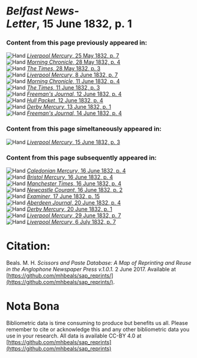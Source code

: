 # *Belfast News-Letter*, 15 June 1832, p. 1  
  
### Content from this page previously appeared in:  
![Hand](http://scissorsandpaste.net/wp-content/uploads/2017/06/smallhandpointer.png) [*Liverpool Mercury*, 25 May 1832, p. 7](https://mhbeals.github.io/sap_html/Liverpool-Mercury/Liverpool-Mercury-25-May-1832-p-7)  
![Hand](http://scissorsandpaste.net/wp-content/uploads/2017/06/smallhandpointer.png) [*Morning Chronicle*, 28 May 1832, p. 4](https://mhbeals.github.io/sap_html/Morning-Chronicle/Morning-Chronicle-28-May-1832-p-4)  
![Hand](http://scissorsandpaste.net/wp-content/uploads/2017/06/smallhandpointer.png) [*The Times*, 28 May 1832, p. 3](https://mhbeals.github.io/sap_html/The-Times/The-Times-28-May-1832-p-3)  
![Hand](http://scissorsandpaste.net/wp-content/uploads/2017/06/smallhandpointer.png) [*Liverpool Mercury*, 8 June 1832, p. 7](https://mhbeals.github.io/sap_html/Liverpool-Mercury/Liverpool-Mercury-8-June-1832-p-7)  
![Hand](http://scissorsandpaste.net/wp-content/uploads/2017/06/smallhandpointer.png) [*Morning Chronicle*, 11 June 1832, p. 4](https://mhbeals.github.io/sap_html/Morning-Chronicle/Morning-Chronicle-11-June-1832-p-4)  
![Hand](http://scissorsandpaste.net/wp-content/uploads/2017/06/smallhandpointer.png) [*The Times*, 11 June 1832, p. 3](https://mhbeals.github.io/sap_html/The-Times/The-Times-11-June-1832-p-3)  
![Hand](http://scissorsandpaste.net/wp-content/uploads/2017/06/smallhandpointer.png) [*Freeman's Journal*, 12 June 1832, p. 4](https://mhbeals.github.io/sap_html/Freeman's-Journal/Freeman's-Journal-12-June-1832-p-4)  
![Hand](http://scissorsandpaste.net/wp-content/uploads/2017/06/smallhandpointer.png) [*Hull Packet*, 12 June 1832, p. 4](https://mhbeals.github.io/sap_html/Hull-Packet/Hull-Packet-12-June-1832-p-4)  
![Hand](http://scissorsandpaste.net/wp-content/uploads/2017/06/smallhandpointer.png) [*Derby Mercury*, 13 June 1832, p. 1](https://mhbeals.github.io/sap_html/Derby-Mercury/Derby-Mercury-13-June-1832-p-1)  
![Hand](http://scissorsandpaste.net/wp-content/uploads/2017/06/smallhandpointer.png) [*Freeman's Journal*, 14 June 1832, p. 4](https://mhbeals.github.io/sap_html/Freeman's-Journal/Freeman's-Journal-14-June-1832-p-4)  
  
### Content from this page simeltaneously appeared in:  
![Hand](http://scissorsandpaste.net/wp-content/uploads/2017/06/smallhandpointer.png) [*Liverpool Mercury*, 15 June 1832, p. 3](https://mhbeals.github.io/sap_html/Liverpool-Mercury/Liverpool-Mercury-15-June-1832-p-3)  
  
### Content from this page subsequently appeared in:  
![Hand](http://scissorsandpaste.net/wp-content/uploads/2017/06/smallhandpointer.png) [*Caledonian Mercury*, 16 June 1832, p. 4](https://mhbeals.github.io/sap_html/Caledonian-Mercury/Caledonian-Mercury-16-June-1832-p-4)  
![Hand](http://scissorsandpaste.net/wp-content/uploads/2017/06/smallhandpointer.png) [*Bristol Mercury*, 16 June 1832, p. 4](https://mhbeals.github.io/sap_html/Bristol-Mercury/Bristol-Mercury-16-June-1832-p-4)  
![Hand](http://scissorsandpaste.net/wp-content/uploads/2017/06/smallhandpointer.png) [*Manchester Times*, 16 June 1832, p. 4](https://mhbeals.github.io/sap_html/Manchester-Times/Manchester-Times-16-June-1832-p-4)  
![Hand](http://scissorsandpaste.net/wp-content/uploads/2017/06/smallhandpointer.png) [*Newcastle Courant*, 16 June 1832, p. 2](https://mhbeals.github.io/sap_html/Newcastle-Courant/Newcastle-Courant-16-June-1832-p-2)  
![Hand](http://scissorsandpaste.net/wp-content/uploads/2017/06/smallhandpointer.png) [*Examiner*, 17 June 1832, p. 15](https://mhbeals.github.io/sap_html/Examiner/Examiner-17-June-1832-p-15)  
![Hand](http://scissorsandpaste.net/wp-content/uploads/2017/06/smallhandpointer.png) [*Aberdeen Journal*, 20 June 1832, p. 4](https://mhbeals.github.io/sap_html/Aberdeen-Journal/Aberdeen-Journal-20-June-1832-p-4)  
![Hand](http://scissorsandpaste.net/wp-content/uploads/2017/06/smallhandpointer.png) [*Derby Mercury*, 20 June 1832, p. 1](https://mhbeals.github.io/sap_html/Derby-Mercury/Derby-Mercury-20-June-1832-p-1)  
![Hand](http://scissorsandpaste.net/wp-content/uploads/2017/06/smallhandpointer.png) [*Liverpool Mercury*, 29 June 1832, p. 7](https://mhbeals.github.io/sap_html/Liverpool-Mercury/Liverpool-Mercury-29-June-1832-p-7)  
![Hand](http://scissorsandpaste.net/wp-content/uploads/2017/06/smallhandpointer.png) [*Liverpool Mercury*, 6 July 1832, p. 7](https://mhbeals.github.io/sap_html/Liverpool-Mercury/Liverpool-Mercury-6-July-1832-p-7)  


# Citation: 

Beals. M. H. *Scissors and Paste Database: A Map of Reprinting and Reuse in the Anglophone Newspaper Press v.1.0.1.* 2 June 2017. Available at [https://github.com/mhbeals/sap_reprints/](https://github.com/mhbeals/sap_reprints/). 

# Nota Bona

Bibliometric data is time consuming to produce but benefits us all. Please remember to cite or acknowledge this and any other bibliometric data you use in your research. All data is available CC-BY 4.0 at [https://github.com/mhbeals/sap_reprints](https://github.com/mhbeals/sap_reprints)